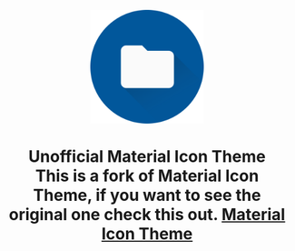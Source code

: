 <h1 align="center">
  <br>
    <img src="https://raw.githubusercontent.com/PKief/vscode-material-icon-theme/main/logo.png" alt="logo" width="200">
  <br><br>
  Unofficial Material Icon Theme
  <br>
  This is a fork of Material Icon Theme, if you want to see the original one check this out.
  <a href="https://marketplace.visualstudio.com/items?itemName=PKief.material-icon-theme">Material Icon Theme</a>
  <br>
</h1>

